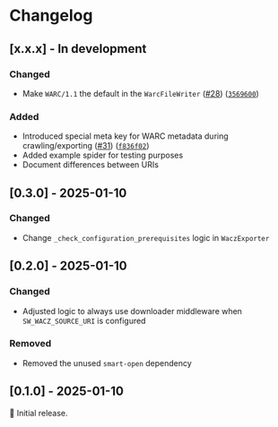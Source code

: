 # Changelog

## [x.x.x] - In development

### Changed

- Make `WARC/1.1` the default in the `WarcFileWriter` ([#28](https://github.com/q-m/scrapy-webarchive/pull/28)) ([`3569600`](https://github.com/q-m/scrapy-webarchive/commit/3569600))

### Added

- Introduced special meta key for WARC metadata during crawling/exporting ([#31](https://github.com/q-m/scrapy-webarchive/pull/31)) ([`f836f02`](https://github.com/q-m/scrapy-webarchive/commit/f836f02))
- Added example spider for testing purposes
- Document differences between URIs


## [0.3.0] - 2025-01-10

### Changed

- Change `_check_configuration_prerequisites` logic in `WaczExporter`


## [0.2.0] - 2025-01-10

### Changed

- Adjusted logic to always use downloader middleware when `SW_WACZ_SOURCE_URI` is configured

### Removed

- Removed the unused `smart-open` dependency


## [0.1.0] - 2025-01-10

:seedling: Initial release.
